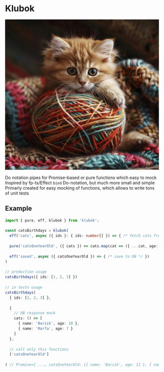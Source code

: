 # Klubok

![logo](logo.png)

Do notation pipes for Promise-based or pure functions which easy to mock <br/>
Inspired by fp-ts/Effect `bind` Do-notation, but much more small and simple <br/>
Primarly created for easy mocking of functions, which allows to write tons of unit tests

## Example

```ts
import { pure, eff, klubok } from 'klubok';

const catsBirthdays = klubok(
  eff('cats', async ({ ids }: { ids: number[] }) => { /* fetch cats from DB */ }),

  pure('catsOneYearOld', ({ cats }) => cats.map(cat => ({ ...cat, age: cat.age + 1 })),

  eff('saved', async ({ catsOneYearOld }) => { /* save to DB */ })
)

// production usage
catsBirthdays({ ids: [1, 2, 3] })

// in tests usage
catsBirthdays(
  { ids: [1, 2, 3] },

  {
    // DB response mock
    cats: () => [
      { name: 'Barsik', age: 10 },
      { name: 'Marfa', age: 7 }
    ]
  },

  // call only this functions
  ['catsOneYearOld']

) // Promise<{ ..., catsOneYearOld: [{ name: 'Barsik', age: 11 }, { name: 'Marfa', age: 8 }] }>

```
